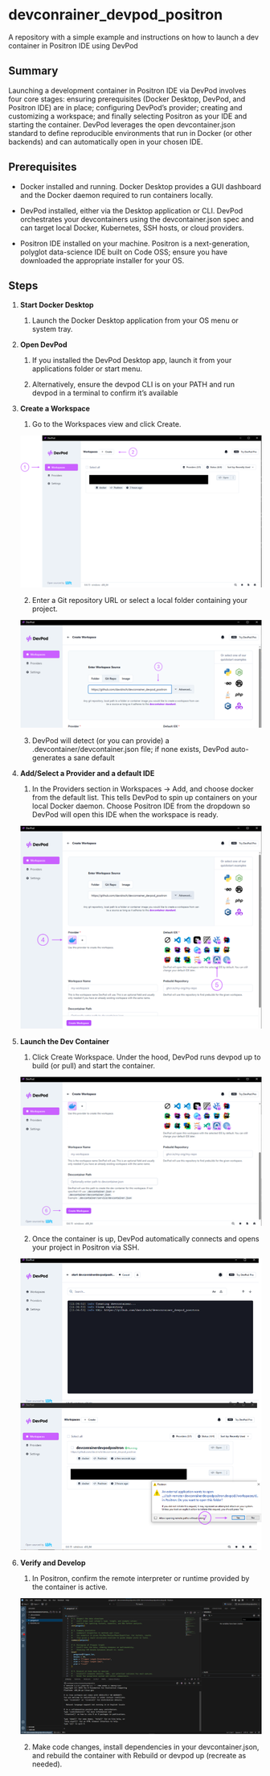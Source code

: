 # devconrainer_devpod_positron

A repository with a simple example and instructions on how to launch a dev container in Positron IDE using DevPod

## Summary

Launching a development container in Positron IDE via DevPod involves four core stages: ensuring prerequisites (Docker Desktop, DevPod, and Positron IDE) are in place; configuring DevPod’s provider; creating and customizing a workspace; and finally selecting Positron as your IDE and starting the container. DevPod leverages the open devcontainer.json standard to define reproducible environments that run in Docker (or other backends) and can automatically open in your chosen IDE.

## Prerequisites
* Docker installed and running. Docker Desktop provides a GUI dashboard and the Docker daemon required to run containers locally.

* DevPod installed, either via the Desktop application or CLI. DevPod orchestrates your devcontainers using the devcontainer.json spec and can target local Docker, Kubernetes, SSH hosts, or cloud providers. 

* Positron IDE installed on your machine. Positron is a next-generation, polyglot data-science IDE built on Code OSS; ensure you have downloaded the appropriate installer for your OS.

## Steps
1. **Start Docker Desktop**

    1. Launch the Docker Desktop application from your OS menu or system tray.

2. **Open DevPod**

    1. If you installed the DevPod Desktop app, launch it from your applications folder or start menu.

    2. Alternatively, ensure the devpod CLI is on your PATH and run devpod in a terminal to confirm it’s available

3. **Create a Workspace**

    1. Go to the Workspaces view and click Create.

    ![create](images/create.png)

    2. Enter a Git repository URL or select a local folder containing your project.

    ![workspace](images/workspace.png)

    3. DevPod will detect (or you can provide) a .devcontainer/devcontainer.json file; if none exists, DevPod auto-generates a sane default

4. **Add/Select a Provider and a default IDE**

    1. In the Providers section in Workspaces → Add, and choose docker from the default list. This tells DevPod to spin up containers on your local Docker daemon. Choose Positron IDE from the dropdown so DevPod will open this IDE when the workspace is ready.

    ![provider_ide](images/provider_ide.png)

6. **Launch the Dev Container**

    1. Click Create Workspace. Under the hood, DevPod runs devpod up <your-workspace> to build (or pull) and start the container.

    ![lunch](images/lunch.png)

    2. Once the container is up, DevPod automatically connects and opens your project in Positron via SSH.

    ![positron](images/positron.png)

7. **Verify and Develop**

    1. In Positron, confirm the remote interpreter or runtime provided by the container is active.

    ![devcontainer](images/devcontainer.png)

    2. Make code changes, install dependencies in your devcontainer.json, and rebuild the container with Rebuild or devpod up (recreate as needed).